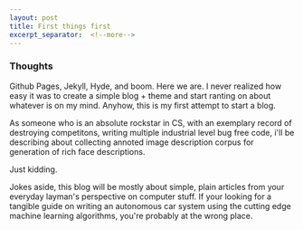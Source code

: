 ```yaml
---
layout: post
title: First things first 
excerpt_separator:  <!--more-->
---
```




### Thoughts

Github Pages, Jekyll, Hyde, and boom. Here we are. I never realized how easy it was to create a simple blog + theme and start ranting on about whatever is on my mind. Anyhow, this is my first attempt to start a blog.

As someone who is an absolute rockstar in CS, with an exemplary record of destroying competitons, writing multiple industrial level bug free code, i'll be describing about collecting annoted image description corpus for generation of rich face descriptions.

Just kidding.

Jokes aside, this blog will be mostly about simple, plain articles from your everyday layman's perspective on computer stuff. If your looking for a tangible guide on writing an autonomous car system using the cutting edge machine learning algorithms, you're probably at the wrong place.


